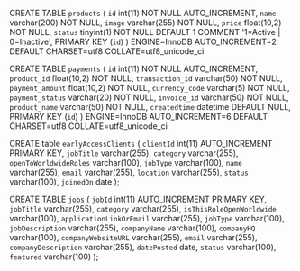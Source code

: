 <!--For Create products-->
CREATE TABLE `products` (
  `id` int(11) NOT NULL AUTO_INCREMENT,
  `name` varchar(200) NOT NULL,
  `image` varchar(255) NOT NULL,
  `price` float(10,2) NOT NULL,
  `status` tinyint(1) NOT NULL DEFAULT 1 COMMENT '1=Active | 0=Inactive',
  PRIMARY KEY (`id`)
) ENGINE=InnoDB AUTO_INCREMENT=2 DEFAULT CHARSET=utf8 COLLATE=utf8_unicode_ci


<!--For Create payments-->
CREATE TABLE `payments` (
  `id` int(11) NOT NULL AUTO_INCREMENT,
  `product_id` float(10,2) NOT NULL,
  `transaction_id` varchar(50) NOT NULL,
  `payment_amount` float(10,2) NOT NULL,
  `currency_code` varchar(5) NOT NULL,
  `payment_status` varchar(20) NOT NULL,
  `invoice_id` varchar(50) NOT NULL,
  `product_name` varchar(50) NOT NULL,
  `createdtime` datetime DEFAULT NULL,
  PRIMARY KEY (`id`)
) ENGINE=InnoDB AUTO_INCREMENT=6 DEFAULT CHARSET=utf8 COLLATE=utf8_unicode_ci


<!--For early access clients-->
CREATE table `earlyAccessClients` (
  `clientId` int(11) AUTO_INCREMENT PRIMARY KEY,
  `jobTitle` varchar(255),
  `category` varchar(255),
  `openToWorldwideRoles` varchar(100),
  `jobType` varchar(100),
  `name` varchar(255),
  `email` varchar(255),
  `location` varchar(255),
  `status` varchar(100),
  `joinedOn` date
);

<!--For post a job-->
CREATE TABLE `jobs` (
  `jobId` int(11) AUTO_INCREMENT PRIMARY KEY,
  `jobTitle` varchar(255),
  `category` varchar(255),
  `isThisRoleOpenWorldwide` varchar(100),
  `applicationLinkOrEmail` varchar(255),
  `jobType` varchar(100),
  `jobDescription` varchar(255),
  `companyName` varchar(100),
  `companyHQ` varchar(100),
  `companyWebsiteURL` varchar(255),
  `email` varchar(255),
  `companyDescription` varchar(255),
  `datePosted` date,
  `status` varchar(100),
  `featured` varchar(100)
);
